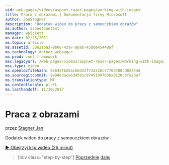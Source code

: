```yaml
---
uid: web-pages/videos/aspnet-razor-pages/working-with-images
title: Praca z obrazami | Dokumentacja firmy Microsoft
author: JoeStagner
description: "Dodatek wideo do pracy z samouczkiem obrazów"
ms.author: aspnetcontent
manager: wpickett
ms.date: 02/25/2011
ms.topic: article
ms.assetid: 38e21ba3-9b08-4397-a8ab-45d0e45448af
ms.technology: dotnet-webpages
ms.prod: .net-framework
msc.legacyurl: /web-pages/videos/aspnet-razor-pages/working-with-images
msc.type: video
ms.openlocfilehash: 9b645fb26acb6d33f73a32bc7776d408cd82744d
ms.sourcegitcommit: 9a9483aceb34591c97451997036a9120c3fe2baf
ms.translationtype: MT
ms.contentlocale: pl-PL
ms.lasthandoff: 11/10/2017
---
```

<a name="working-with-images"></a>Praca z obrazami
====================
przez [Stagner Jan](https://github.com/JoeStagner)

Dodatek wideo do pracy z samouczkiem obrazów

[&#9654; Obejrzyj klip wideo (26 minut)](https://channel9.msdn.com/Blogs/ASP-NET-Site-Videos/working-with-images)

>[!div class="step-by-step"]
[Poprzednie](working-with-files.md)
[dalej](working-with-video.md)
